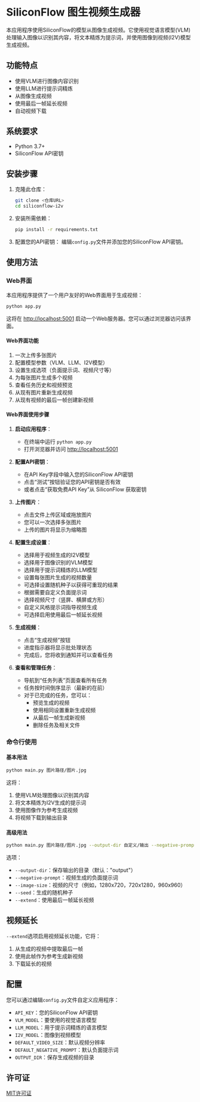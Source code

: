# SiliconFlow 图生视频生成器

本应用程序使用SiliconFlow的模型从图像生成视频。它使用视觉语言模型(VLM)处理输入图像以识别其内容，将文本精炼为提示词，并使用图像到视频(I2V)模型生成视频。

## 功能特点

- 使用VLM进行图像内容识别
- 使用LLM进行提示词精炼
- 从图像生成视频
- 使用最后一帧延长视频
- 自动视频下载

## 系统要求

- Python 3.7+
- SiliconFlow API密钥

## 安装步骤

1. 克隆此仓库：

   ```bash
   git clone <仓库URL>
   cd siliconflow-i2v
   ```

2. 安装所需依赖：

   ```bash
   pip install -r requirements.txt
   ```

3. 配置您的API密钥：
   编辑`config.py`文件并添加您的SiliconFlow API密钥。

## 使用方法

### Web界面

本应用程序提供了一个用户友好的Web界面用于生成视频：

```bash
python app.py
```

这将在 [http://localhost:5001](http://localhost:5001) 启动一个Web服务器。您可以通过浏览器访问该界面。

#### Web界面功能

1. 一次上传多张图片
2. 配置模型参数（VLM、LLM、I2V模型）
3. 设置生成选项（负面提示词、视频尺寸等）
4. 为每张图片生成多个视频
5. 查看任务历史和视频预览
6. 从现有图片重新生成视频
7. 从现有视频的最后一帧创建新视频

#### Web界面使用步骤

1. **启动应用程序**：
   - 在终端中运行 `python app.py`
   - 打开浏览器并访问 [http://localhost:5001](http://localhost:5001)

2. **配置API密钥**：
   - 在API Key字段中输入您的SiliconFlow API密钥
   - 点击“测试”按钮验证您的API密钥是否有效
   - 或者点击“获取免费API Key”从 SiliconFlow 获取密钥

3. **上传图片**：
   - 点击文件上传区域或拖放图片
   - 您可以一次选择多张图片
   - 上传的图片将显示为缩略图

4. **配置生成设置**：
   - 选择用于视频生成的I2V模型
   - 选择用于图像识别的VLM模型
   - 选择用于提示词精炼的LLM模型
   - 设置每张图片生成的视频数量
   - 可选择设置随机种子以获得可重现的结果
   - 根据需要自定义负面提示词
   - 选择视频尺寸（竖屏、横屏或方形）
   - 自定义风格提示词指导视频生成
   - 可选择启用使用最后一帧延长视频

5. **生成视频**：
   - 点击“生成视频”按钮
   - 进度指示器将显示批处理状态
   - 完成后，您将收到通知并可以查看任务

6. **查看和管理任务**：
   - 导航到“任务列表”页面查看所有任务
   - 任务按时间倒序显示（最新的在前）
   - 对于已完成的任务，您可以：
     - 预览生成的视频
     - 使用相同设置重新生成视频
     - 从最后一帧生成新视频
     - 删除任务及相关文件

### 命令行使用

#### 基本用法

```bash
python main.py 图片路径/图片.jpg
```

这将：

1. 使用VLM处理图像以识别其内容
2. 将文本精炼为I2V生成的提示词
3. 使用图像作为参考生成视频
4. 将视频下载到输出目录

#### 高级用法

```bash
python main.py 图片路径/图片.jpg --output-dir 自定义/输出 --negative-prompt "低质量，模糊" --image-size 1280x720 --seed 42 --extend
```

选项：

- `--output-dir`：保存输出的目录（默认："output"）
- `--negative-prompt`：视频生成的负面提示词
- `--image-size`：视频的尺寸（例如，1280x720，720x1280，960x960）
- `--seed`：生成的随机种子
- `--extend`：使用最后一帧延长视频

## 视频延长

`--extend`选项启用视频延长功能，它将：

1. 从生成的视频中提取最后一帧
2. 使用此帧作为参考生成新视频
3. 下载延长的视频

## 配置

您可以通过编辑`config.py`文件自定义应用程序：

- `API_KEY`：您的SiliconFlow API密钥
- `VLM_MODEL`：要使用的视觉语言模型
- `LLM_MODEL`：用于提示词精炼的语言模型
- `I2V_MODEL`：图像到视频模型
- `DEFAULT_VIDEO_SIZE`：默认视频分辨率
- `DEFAULT_NEGATIVE_PROMPT`：默认负面提示词
- `OUTPUT_DIR`：保存生成视频的目录

## 许可证

[MIT许可证](LICENSE)
